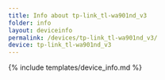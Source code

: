 ```yaml
---
title: Info about tp-link_tl-wa901nd_v3
folder: info
layout: deviceinfo
permalink: /devices/tp-link_tl-wa901nd_v3/
device: tp-link_tl-wa901nd_v3
---
```

{% include templates/device_info.md %}
